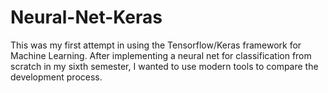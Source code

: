 # Neural-Net-Keras

This was my first attempt in using the Tensorflow/Keras framework for Machine Learning. After implementing a neural net for classification from scratch in my sixth semester, I wanted to use modern tools to compare the development process.
